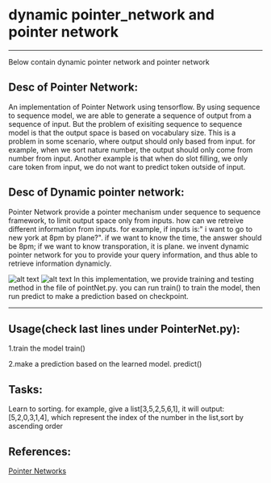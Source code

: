 # dynamic pointer_network and pointer network
--------------------------------------------------------------------
Below contain dynamic pointer network and pointer network

Desc of Pointer Network:
--------------------------------------------------------------------
An implementation of Pointer Network using tensorflow. By using sequence to sequence model, we are able to generate a sequence of output from a sequence of input. But the problem of exisiting sequence to sequence model is that the output space is based on vocabulary size. This is a problem in some scenario, where output should only based from input. for example, when we sort nature number, the output should only come from number from input. Another example is that when do slot filling, we only care token from input, we do not want to predict token outside of input.

Desc of Dynamic pointer network:
--------------------------------------------------------------------
Pointer Network provide a pointer mechanism under sequence to sequence framework, to limit output space only from inputs. how can we retreive different information from inputs. for example, if inputs is:" i want to go to new york at 8pm by plane?". if we want to know the time, the answer should be 8pm; if we want to know transporation, it is plane. we invent dynamic pointer network for you to provide your query information, and thus able to retrieve information dynamicly.

![alt text](https://github.com/brightmart/pointer_network/blob/master/pointer_network.JPG)
![alt text](https://github.com/brightmart/pointer_network/blob/master/pointer_network2.JPG)
In this implementation, we provide training and testing method in the file of pointNet.py. you can run train() to train the model, then run predict to make a prediction based on checkpoint.

--------------------------------------------------------------------
Usage(check last lines under PointerNet.py):
--------------------------------------------------------------------
1.train the model
train()

2.make a prediction based on the learned model.
predict()



Tasks:
--------------------------------------------------------------------
Learn to sorting.
for example, give a list[3,5,2,5,6,1], it will output:[5,2,0,3,1,4],
which represent the index of the number in the list,sort by ascending order



References:
--------------------------------------------------------------------
<a href='https://arxiv.org/abs/1506.03134'>Pointer Networks</a>

